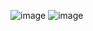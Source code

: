 ![image](https://github.com/HNMTNPMK/UIDesign/assets/136428141/34e7d5b0-5d0e-4ecf-8c49-fd0f3cb4692e)
![image](https://github.com/HNMTNPMK/UIDesign/assets/136428141/160465ee-5d8d-4be2-9f8c-047d197124f9)

